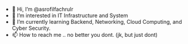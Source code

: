 - 👋 Hi, I’m @asrofilfachrulr
- 👀 I’m interested in IT Infrastructure and System
- 🌱 I’m currently learning Backend, Networking, Cloud Computing, and Cyber Security.
- 📫 How to reach me .. no better you dont. (jk, but just dont)

<!---
asrofilfachrulr/asrofilfachrulr is a ✨ special ✨ repository because its `README.md` (this file) appears on your GitHub profile.
You can click the Preview link to take a look at your changes.
--->
